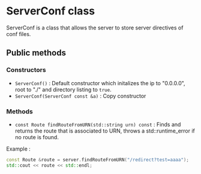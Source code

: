 # ServerConf class

ServerConf is a class that allows the server to store server directives of conf files. 

## Public methods

### Constructors
- `ServerConf()` : Default constructor which initalizes the ip to "0.0.0.0", root to "./" and directory listing to `true`.
- `ServerConf(ServerConf const &a)` : Copy constructor

### Methods 
- `const Route findRouteFromURN(std::string urn) const` : Finds and returns the route that is associated to URN, throws a std::runtime_error if no route is found.

Example :
```cpp
const Route &route = server.findRouteFromURN("/redirect?test=aaaa");
std::cout << route << std::endl;
```
